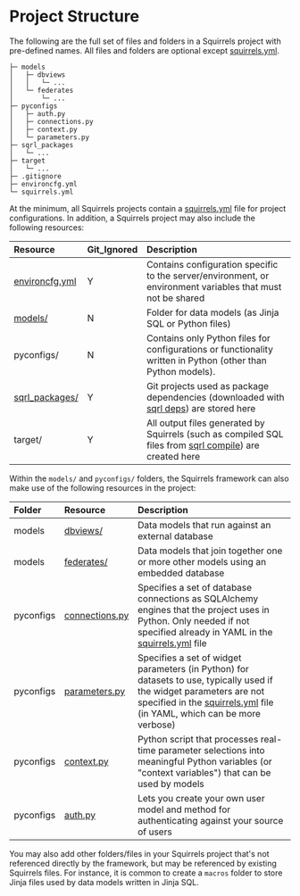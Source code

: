 # Project Structure

The following are the full set of files and folders in a Squirrels project with pre-defined names. All files and folders are optional except [squirrels.yml].

```
├─ models
│   ├─ dbviews
│   │   └─ ...
│   └─ federates
│       └─ ...
├─ pyconfigs
│   ├─ auth.py
│   ├─ connections.py
│   ├─ context.py
│   └─ parameters.py
├─ sqrl_packages
│   └─ ...
├─ target
│   └─ ...
├─ .gitignore
├─ environcfg.yml
└─ squirrels.yml
```

At the minimum, all Squirrels projects contain a [squirrels.yml] file for project configurations. In addition, a Squirrels project may also include the following resources:

|Resource|Git_Ignored|Description|
|:-------|:----------|:----------|
|[environcfg.yml](./environcfg)|Y|Contains configuration specific to the server/environment, or environment variables that must not be shared|
|[models/](./models-sql)|N|Folder for data models (as Jinja SQL or Python files)|
|pyconfigs/|N|Contains only Python files for configurations or functionality written in Python (other than Python models).|
|[sqrl_packages/](../../references/cli/deps)|Y|Git projects used as package dependencies (downloaded with [sqrl deps](../../references/cli/deps)) are stored here|
|target/|Y|All output files generated by Squirrels (such as compiled SQL files from [sqrl compile](../../references/cli/compile)) are created here|

Within the `models/` and `pyconfigs/` folders, the Squirrels framework can also make use of the following resources in the project:

|Folder|Resource|Description|
|:-----|:-------|:----------|
|models|[dbviews/](./models-sql)|Data models that run against an external database|
|models|[federates/](./models-sql)|Data models that join together one or more other models using an embedded database|
|pyconfigs|[connections.py](./database)|Specifies a set of database connections as SQLAlchemy engines that the project uses in Python. Only needed if not specified already in YAML in the [squirrels.yml] file|
|pyconfigs|[parameters.py](./parameters)|Specifies a set of widget parameters (in Python) for datasets to use, typically used if the widget parameters are not specified in the [squirrels.yml] file (in YAML, which can be more verbose)|
|pyconfigs|[context.py](./context)|Python script that processes real-time parameter selections into meaningful Python variables (or "context variables") that can be used by models|
|pyconfigs|[auth.py](./auth)|Lets you create your own user model and method for authenticating against your source of users|

You may also add other folders/files in your Squirrels project that's not referenced directly by the framework, but may be referenced by existing Squirrels files. For instance, it is common to create a `macros` folder to store Jinja files used by data models written in Jinja SQL.


[squirrels.yml]: ./project-file
